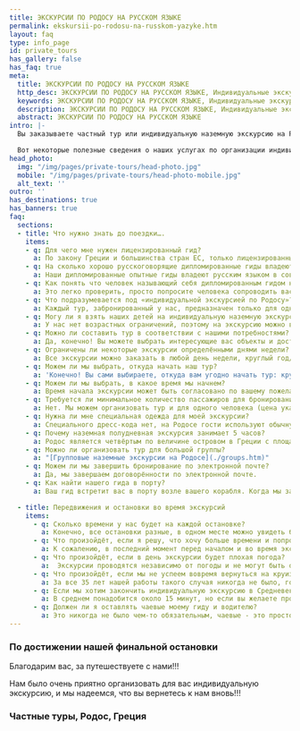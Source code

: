```yaml
---
title: ЭКСКУРСИИ ПО РОДОСУ НА РУССКОМ ЯЗЫКЕ
permalink: ekskursii-po-rodosu-na-russkom-yazyke.htm
layout: faq
type: info_page
id: private_tours
has_gallery: false
has_faq: true
meta:
  title: ЭКСКУРСИИ ПО РОДОСУ НА РУССКОМ ЯЗЫКЕ
  http_desc: ЭКСКУРСИИ ПО РОДОСУ НА РУССКОМ ЯЗЫКЕ, Индивидуальные экскурсии на Родосе с личным гидом, Частные туры, Родос, Греция
  keywords: ЭКСКУРСИИ ПО РОДОСУ НА РУССКОМ ЯЗЫКЕ, Индивидуальные экскурсии на Родосе с личным гидом, Частные туры, Родос, Греция
  description: ЭКСКУРСИИ ПО РОДОСУ НА РУССКОМ ЯЗЫКЕ, Индивидуальные экскурсии на Родосе с личным гидом, Частные туры, Родос, Греция
  abstract: ЭКСКУРСИИ ПО РОДОСУ НА РУССКОМ ЯЗЫКЕ
intro: |-
  Вы заказываете частный тур или индивидуальную наземную экскурсию на Родосе впервые?

  Вот некоторые полезные сведения о наших услугах по организации индивидуальных туров
head_photo:
  img: "/img/pages/private-tours/head-photo.jpg"
  mobile: "/img/pages/private-tours/head-photo-mobile.jpg"
  alt_text: ''
outro: ''
has_destinations: true
has_banners: true
faq:
  sections:
  - title: Что нужно знать до поездки….
    items:
    - q: Для чего мне нужен лицензированный гид?
      a: По закону Греции и большинства стран ЕС, только лицензированный гид имеет право сопровождать вас и рассказывать во время экскурсий, в особенности в археологических зонах, музеях, исторических и природных заповедниках. Греческие школы гидов считаются одними из лучших в Европе в плане обучения и подготовки гидов.
    - q: На сколько хорошо русскоговорящие дипломированные гиды владеют русским языком?
      a: Наши дипломированные опытные гиды владеют русским языком в совершенстве, они являются носителями языка, то есть для них это родной язык.
    - q: Как понять что человек называющий себя дипломированным гидом на самом деле не имеет лицензии?  
      a: Это легко проверить, просто попросите человека сопроводить вас в археологическую зону, например в Линдский Акрополь или в Филеримский Монастырь. Скорее всего вам откажут в сопровождении, или попросят посетить объект самостоятельно. Вы также можете попросить человека показать вам его лицензию.
    - q: Что подразумевается под «индивидуальной экскурсией по Родосу»?
      a: Каждый тур, забронированный у нас, предназначен только для одного человека, пары или семьи, делающих бронирование.
    - q: Могу ли я взять наших детей на индивидуальную наземную экскурсию?
      a: У нас нет возрастных ограничений, поэтому на экскурсию можно взять с собой даже младенцев.
    - q: Можно ли составить тур в соответствии с нашими потребностями?
      a: Да, конечно! Вы можете выбрать интересующие вас объекты и достопримечательности в соответствии с располагаемым вами временем.
    - q: Ограничены ли некоторые экскурсии определёнными днями недели?
      a: Все экскурсии можно заказать в любой день недели, круглый год/сезон.
    - q: Можем ли мы выбрать, откуда начать наш тур?
      a: 'Конечно! Вы сами выбираете, откуда вам угодно начать тур: круизный лайнер, аэропорт, отель или любое другое условленное место.'
    - q: Можем ли мы выбрать, в какое время мы начнем?
      a: Время начала экскурсии может быть согласовано по вашему пожеланию, обычно мы начинаем в 8:30 или когда ваш круизный лайнер прибывает в порт.
    - q: Требуется ли минимальное количество пассажиров для бронирования тура?
      a: Нет. Мы можем организовать тур и для одного человека (цена указывается за экскурсию, а не за человека).
    - q: Нужна ли мне специальная одежда для моей экскурсии?
      a: Специального дресс-кода нет, на Родосе гости используют обычную повседневную одежду, такую как шорты, футболки, летние платья. Если вы путешествуете весной или осенью, вам следует взять с собой теплую одежду на случай, если вечером будет прохладно.  
    - q: Почему наземная полудневная экскурсия занимает 5 часов?
      a: Родос является четвёртым по величине островом в Греции с площадью 1408 квадратных километров. Наша цель – показать вам основные достопримечательности Родоса во время наших полудневных экскурсий и предоставить личное внимание со стороны сопровождающего вас гида.
    - q: Можно ли организовать тур для большой группы?
      a: "[Групповые наземные экскурсии на Родосе](./groups.htm)"
    - q: Можем ли мы завершить бронирование по электронной почте?
      a: Да, мы завершаем договорённости по электронной почте.
    - q: Как найти нашего гида в порту?
      a: Ваш гид встретит вас в порту возле вашего корабля. Когда мы завершим бронирование тура, мы сообщим вам все детали встречи. 

  - title: Передвижения и остановки во время экскурсий
    items:
      - q: Сколько времени у нас будет на каждой остановке?
        a: Конечно, все остановки разные, в одном месте можно увидеть больше, чем в другом, и мы хотим, чтобы у вас было достаточно времени, чтобы сфотографировать каждую понравившуюся достопримечательность. У нас нет особых ограничений по времени для остановок, но мы следим за тем, как мы продвигаемся по маршруту и, при необходимости вносим соответствующие коррективы. 
      - q: Что произойдёт, если я решу, что хочу больше времени и попрошу продлить экскурсию?
        a: К сожалению, в последний момент перед началом и во время экскурсии это сделать не возможно. Все детали маршрута, время начала и окончания согласовываются до поездки. Если вам необходимо внести изменения, рекомендуем это сделать заранее.  
      - q: Что произойдёт, если в день экскурсии будет плохая погода?
        a:  Экскурсии проводятся независимо от погоды и не могут быть отменены в последнюю минуту. По статистике на Родосе более 300 солнечных дней в году, великолепный средиземноморский климат, плохая погода здесь большая редкость.
      - q: Что произойдёт, если мы не успеем вовремя вернуться на круизный корабль с индивидуальной экскурсии?
        a: За все 35 лет нашей работы такого случая никогда не было, гости всегда возвращались с экскурсий на свои круизные лайнеры вовремя. Для получения дополнительной информации посетите страницу  [«Гарантия своевременного возвращения на корабль после экскурсии»](./tur-bez-zabot.htm)
      - q: Если мы хотим закончить индивидуальную экскурсию в Средневековом городе и вернуться самостоятельно к нашему круизному лайнеру, сколько времени потребуется, чтобы добраться от Дворца Великих Магистров или от Археологического музея до корабля?
        a: В среднем понадобится около 15 минут, но если вы желаете прогуляться дольше и насладиться прогулкой по Старому городу, мы предоставим вам достаточно времени.
      - q: Должен ли я оставлять чаевые моему гиду и водителю?
        a: Это никогда не было чем-то обязательным, чаевые - это просто способ вознаградить за хорошее обслуживание. Общий этикет чаевых в частных турах и индивидуальных услугах примерно 10 %.
---
```


### По достижении нашей финальной остановки

Благодарим вас, за путешествуете с нами!!!

Нам было очень приятно организовать для вас индивидуальную экскурсию, и мы надеемся, что вы вернетесь к нам вновь!!! 

### Частные туры, Родос, Греция
